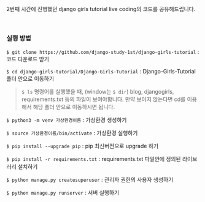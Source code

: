 2번째 시간에 진행했던 django girls tutorial live coding의 코드를 공유해드립니다.

<br/>

### 실행 방법

`$ git clone https://github.com/django-study-1st/django-girls-tutorial` : 코드 다운로드 받기

`$ cd django-girls-tutorial/Django-Girls-Tutorial` : Django-Girls-Tutorial 폴더 안으로 이동하기

> `$ ls` 명령어를 실행했을 때, (window는 `$ dir`) blog, djangogirls, requirements.txt 등의 파일이 보여야합니다. 만약 보이지 않는다면 cd를 이용해서 해당 폴더 안으로 이동하시면 됩니다.

`$ python3 -m venv 가상환경이름` : 가상환경 생성하기

`$ source 가상환경이름/bin/activate` : 가상환경 실행하기

`$ pip install --upgrade pip` : pip 최신버전으로 upgrade 하기

`$ pip install -r requirements.txt` : requirements.txt 파일안에 정의된 라이브러리 설치하기

`$ python manage.py createsuperuser` : 관리자 권한의 사용자 생성하기

`$ python manage.py runserver` : 서버 실행하기
